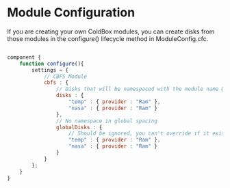 # Module Configuration

If you are creating your own ColdBox modules, you can create disks from those modules in the configure() lifecycle method in ModuleConfig.cfc.

```javascript

component {
	function configure(){
		settings = {
			// CBFS Module
			cbfs : {
				// Disks that will be namespaced with the module name @diskModule
				disks : {
					"temp" : { provider : "Ram" },
					"nasa" : { provider : "Ram" }
				},
				// No namespace in global spacing
				globalDisks : {
					// Should be ignored, you can't override if it exists
					"temp" : { provider : "Ram" },
					"nasa" : { provider : "Ram" }
				}
			}
		};
	}	
}
```
